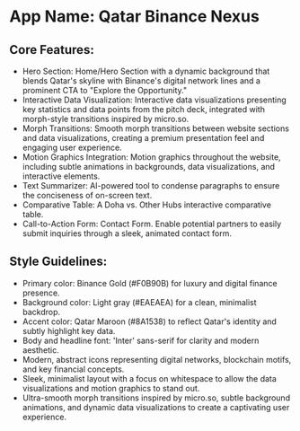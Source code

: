 # **App Name**: Qatar Binance Nexus

## Core Features:

- Hero Section: Home/Hero Section with a dynamic background that blends Qatar's skyline with Binance's digital network lines and a prominent CTA to "Explore the Opportunity."
- Interactive Data Visualization: Interactive data visualizations presenting key statistics and data points from the pitch deck, integrated with morph-style transitions inspired by micro.so.
- Morph Transitions: Smooth morph transitions between website sections and data visualizations, creating a premium presentation feel and engaging user experience.
- Motion Graphics Integration: Motion graphics throughout the website, including subtle animations in backgrounds, data visualizations, and interactive elements.
- Text Summarizer: AI-powered tool to condense paragraphs to ensure the conciseness of on-screen text.
- Comparative Table: A Doha vs. Other Hubs interactive comparative table.
- Call-to-Action Form: Contact Form. Enable potential partners to easily submit inquiries through a sleek, animated contact form.

## Style Guidelines:

- Primary color: Binance Gold (#F0B90B) for luxury and digital finance presence.
- Background color: Light gray (#EAEAEA) for a clean, minimalist backdrop.
- Accent color: Qatar Maroon (#8A1538) to reflect Qatar's identity and subtly highlight key data.
- Body and headline font: 'Inter' sans-serif for clarity and modern aesthetic.
- Modern, abstract icons representing digital networks, blockchain motifs, and key financial concepts.
- Sleek, minimalist layout with a focus on whitespace to allow the data visualizations and motion graphics to stand out.
- Ultra-smooth morph transitions inspired by micro.so, subtle background animations, and dynamic data visualizations to create a captivating user experience.